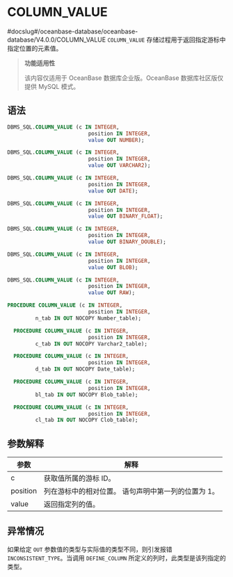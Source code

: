 COLUMN_VALUE 
=================================
#docslug#/oceanbase-database/oceanbase-database/V4.0.0/COLUMN_VALUE
`COLUMN_VALUE` 存储过程用于返回指定游标中指定位置的元素值。

>**功能适用性**
>
>该内容仅适用于 OceanBase 数据库企业版。OceanBase 数据库社区版仅提供 MySQL 模式。

语法 
-----------

```sql
DBMS_SQL.COLUMN_VALUE (c IN INTEGER,
                          position IN INTEGER,
                          value OUT NUMBER);

DBMS_SQL.COLUMN_VALUE (c IN INTEGER,
                          position IN INTEGER,
                          value OUT VARCHAR2);

DBMS_SQL.COLUMN_VALUE (c IN INTEGER,
                          position IN INTEGER,
                          value OUT DATE);

DBMS_SQL.COLUMN_VALUE (c IN INTEGER,
                          position IN INTEGER,
                          value OUT BINARY_FLOAT);

DBMS_SQL.COLUMN_VALUE (c IN INTEGER,
                          position IN INTEGER,
                          value OUT BINARY_DOUBLE);

DBMS_SQL.COLUMN_VALUE (c IN INTEGER,
                          position IN INTEGER,
                          value OUT BLOB);

DBMS_SQL.COLUMN_VALUE (c IN INTEGER,
                          position IN INTEGER,
                          value OUT RAW);

PROCEDURE COLUMN_VALUE (c IN INTEGER,
                          position IN INTEGER,
         n_tab IN OUT NOCOPY Number_table);

  PROCEDURE COLUMN_VALUE (c IN INTEGER,
                          position IN INTEGER,
         c_tab IN OUT NOCOPY Varchar2_table);

  PROCEDURE COLUMN_VALUE (c IN INTEGER,
                          position IN INTEGER,
         d_tab IN OUT NOCOPY Date_table);

  PROCEDURE COLUMN_VALUE (c IN INTEGER,
                          position IN INTEGER,
         bl_tab IN OUT NOCOPY Blob_table);

  PROCEDURE COLUMN_VALUE (c IN INTEGER,
                          position IN INTEGER,
         cl_tab IN OUT NOCOPY Clob_table);
```



参数解释 
-------------



|  **参数**  |                   **解释**                    |
|----------|---------------------------------------------|
| c        | 获取值所属的游标 ID。                                |
| position | 列在游标中的相对位置。 语句声明中第一列的位置为 1。 |
| value    | 返回指定列的值。                                    |



异常情况 
-------------------------

如果给定 `OUT` 参数值的类型与实际值的类型不同，则引发报错 `INCONSISTENT_TYPE`。当调用 `DEFINE_COLUMN` 所定义的列时，此类型是该列指定的类型。
